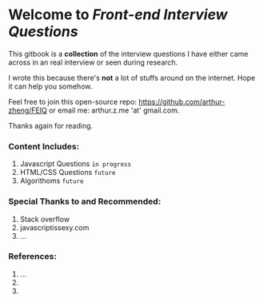 # Welcome to _Front-end Interview Questions_

This gitbook is a **collection** of the interview questions I have either came across in an real interview or seen during research.

I wrote this because there's **not** a lot of stuffs around on the internet. Hope it can help you somehow.

Feel free to join this open-source repo:
https://github.com/arthur-zheng/FEIQ
or email me: arthur.z.me 'at' gmail.com.

Thanks again for reading.

### Content Includes:

1. Javascript Questions `in progress`
2. HTML\/CSS Questions `future`
3. Algorithoms `future`

### Special Thanks to and Recommended:
 1. Stack overflow
 2. javascriptissexy.com
 3. ...

### References:
 1. ...
 2. 
 3. 
